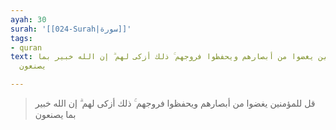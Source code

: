 ```yaml
---
ayah: 30
surah: '[[024-Surah|سورة]]'
tags:
- quran
text: قل للمؤمنين يغضوا من أبصارهم ويحفظوا فروجهم ۚ ذلك أزكى لهم ۗ إن الله خبير بما
  يصنعون

---
```

> قل للمؤمنين يغضوا من أبصارهم ويحفظوا فروجهم ۚ ذلك أزكى لهم ۗ إن الله خبير بما يصنعون

